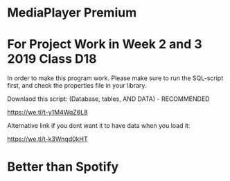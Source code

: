 # MediaPlayer Premium
# For Project Work in Week 2 and 3 2019 Class D18

In order to make this program work. Please make sure to run the SQL-script first, and check the properties file in your library. 

Downlaod this script: (Database, tables, AND DATA) - RECOMMENDED 

https://we.tl/t-y1M4WqZ6L8


Alternative link if you dont want it to have data when you load it: 

https://we.tl/t-k3Wnqd0kHT




# Better than Spotify
